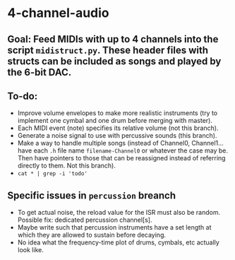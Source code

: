 # 4-channel-audio

## Goal: Feed MIDIs with up to 4 channels into the script `midistruct.py`. These header files with structs can be included as songs and played by the 6-bit DAC.

## To-do:
* Improve volume envelopes to make more realistic instruments (try to implement one cymbal and one drum before merging with master).
* Each MIDI event (note) specifies its relative volume (not this branch).
* Generate a noise signal to use with percussive sounds (this branch).
* Make a way to handle multiple songs (instead of Channel0, Channel1... have each `.h` file name `filename-Channel0` or whatever the case may be. Then have pointers to those that can be reassigned instead of referring directly to them. Not this branch).
* `cat * | grep -i 'todo'`

## Specific issues in `percussion` breanch
* To get actual noise, the reload value for the ISR must also be random. Possible fix: dedicated percussion channel[s].
* Maybe write such that percussion instruments have a set length at which they are allowed to sustain before decaying.
* No idea what the frequency-time plot of drums, cymbals, etc actually look like.

